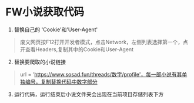 # FW小说获取代码
1. 替换自己的 'Cookie'和'User-Agent'
> 废文网页按F12打开开发者模式，点击Network，左侧列表选择第一个，点开查看Headers,复制其中的Cookie和User-Agent
2. 替换要爬取的小说链接
> url = 'https://www.sosad.fun/threads/数字/profile'，每一部小说有其单独编号，复制替换代码中数字部分
3. 运行代码，运行结束后小说文件夹会出现在当前项目存储列表下方
